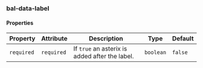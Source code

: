 ### bal-data-label


#### Properties

| Property   | Attribute  | Description                                    | Type      | Default |
| ---------- | ---------- | ---------------------------------------------- | --------- | ------- |
| `required` | `required` | If `true` an asterix is added after the label. | `boolean` | `false` |


